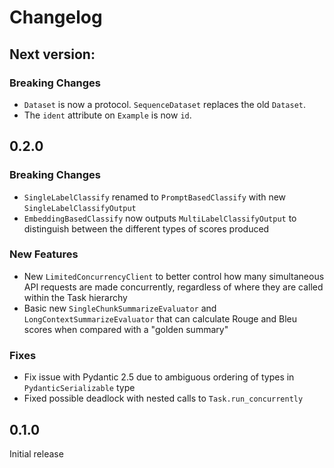 # Changelog

## Next version:

### Breaking Changes

- `Dataset` is now a protocol. `SequenceDataset` replaces the old `Dataset`.
- The `ident` attribute on `Example` is now `id`.

## 0.2.0

### Breaking Changes

- `SingleLabelClassify` renamed to `PromptBasedClassify` with new `SingleLabelClassifyOutput`
- `EmbeddingBasedClassify` now outputs `MultiLabelClassifyOutput` to distinguish between the different types of scores produced

### New Features

- New `LimitedConcurrencyClient` to better control how many simultaneous API requests are made concurrently, regardless of where they are called within the Task hierarchy
- Basic new `SingleChunkSummarizeEvaluator` and `LongContextSummarizeEvaluator` that can calculate Rouge and Bleu scores when compared with a "golden summary"

### Fixes

- Fix issue with Pydantic 2.5 due to ambiguous ordering of types in `PydanticSerializable` type
- Fixed possible deadlock with nested calls to `Task.run_concurrently`

## 0.1.0

Initial release
